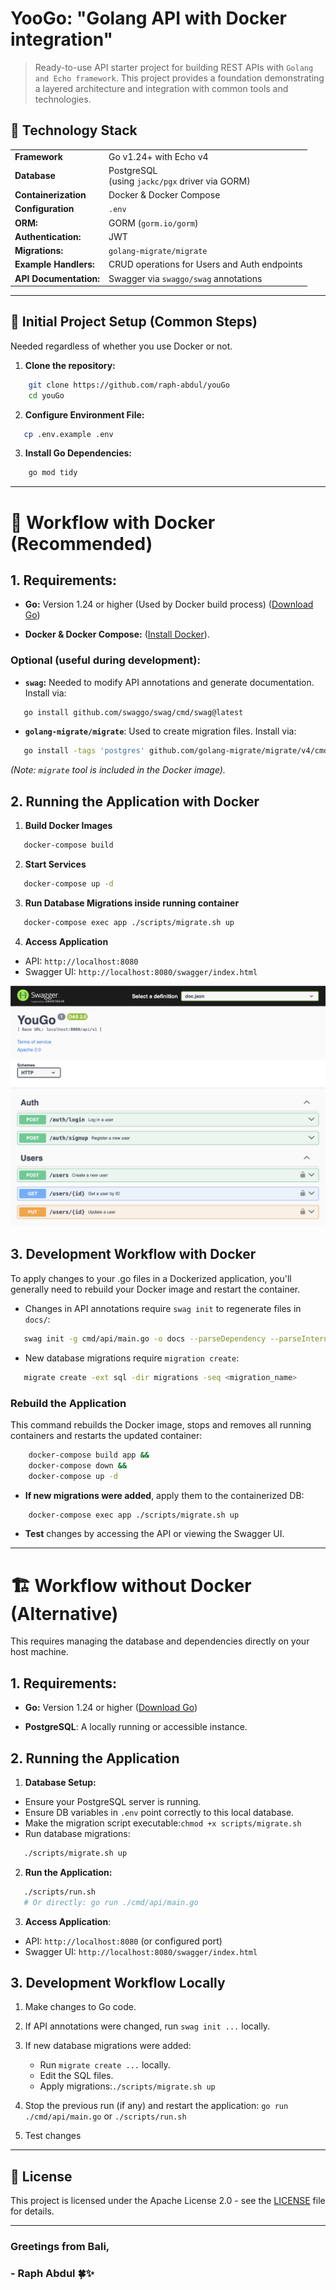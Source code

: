 # YooGo: "Golang API with Docker integration" 

> Ready-to-use API starter project for building REST APIs with `Golang and Echo framework`. This project provides a
> foundation demonstrating a layered architecture and integration with common tools and technologies.

## 🔧 Technology Stack

|                        |                                                      |
|------------------------|------------------------------------------------------|
| **Framework**          | Go v1.24+ with Echo v4                               |
| **Database**           | PostgreSQL <br/> (using `jackc/pgx` driver via GORM) |
| **Containerization**   | Docker & Docker Compose                              |
| **Configuration**      | `.env`                                               |
| **ORM:**               | GORM (`gorm.io/gorm`)                                |
| **Authentication:**    | JWT                                                  |
| **Migrations:**        | `golang-migrate/migrate`                             |
| **Example Handlers:**  | CRUD operations for Users and Auth endpoints         |
| **API Documentation:** | Swagger via `swaggo/swag` annotations                |

---

## 🚧 Initial Project Setup (Common Steps)

Needed regardless of whether you use Docker or not.

1. **Clone the repository:**

```bash
    git clone https://github.com/raph-abdul/youGo
    cd youGo
```

2. **Configure Environment File:**

```bash
   cp .env.example .env
```

3. **Install Go Dependencies:**

```bash
    go mod tidy
```

---

# 🐳 Workflow with Docker (Recommended)

## 1. Requirements:

* **Go:** Version 1.24 or higher (Used by Docker build process) ([Download Go](https://golang.org/dl/))

* **Docker & Docker Compose:** ([Install Docker](https://docs.docker.com/get-docker/)).

### Optional (useful during development):

* **`swag`:** Needed to modify API annotations and generate documentation. Install via:

```bash
   go install github.com/swaggo/swag/cmd/swag@latest
```

* **`golang-migrate/migrate`**: Used to create migration files. Install via:

```bash
   go install -tags 'postgres' github.com/golang-migrate/migrate/v4/cmd/migrate@latest
```

*(Note: `migrate` tool is included in the Docker image).*

## 2. Running the Application with Docker

1. **Build Docker Images**

```bash
   docker-compose build
```

2. **Start Services**

```bash
   docker-compose up -d
```

3. **Run Database Migrations inside running container**

```bash
   docker-compose exec app ./scripts/migrate.sh up
```

4. **Access Application**

- API: `http://localhost:8080`
- Swagger UI: `http://localhost:8080/swagger/index.html`

![Swagger](./images/swagger.png)

## 3. Development Workflow with Docker

To apply changes to your .go files in a Dockerized application, you'll generally need to rebuild your Docker image and
restart the container.

- Changes in API annotations require `swag init` to regenerate files in `docs/`:

```bash
   swag init -g cmd/api/main.go -o docs --parseDependency --parseInternal
```

- New database migrations require `migration create`:

```bash
   migrate create -ext sql -dir migrations -seq <migration_name>
```

### Rebuild the Application

This command rebuilds the Docker image, stops and removes all running containers and restarts the updated container:

```bash
    docker-compose build app &&
    docker-compose down &&
    docker-compose up -d
```

* **If new migrations were added**, apply them to the containerized DB:

```bash
    docker-compose exec app ./scripts/migrate.sh up
```

* **Test** changes by accessing the API or viewing the Swagger UI.

---

# 🏗️ Workflow without Docker (Alternative)

This requires managing the database and dependencies directly on your host machine.

## 1. Requirements:

* **Go:** Version 1.24 or higher ([Download Go](https://golang.org/dl/))

* **PostgreSQL**: A locally running or accessible instance.

## 2. Running the Application

1. **Database Setup:**

- Ensure your PostgreSQL server is running.
- Ensure DB variables in `.env` point correctly to this local database.
- Make the migration script executable:`chmod +x scripts/migrate.sh`
- Run database migrations:

```bash
   ./scripts/migrate.sh up
```

2. **Run the Application:**

```bash
   ./scripts/run.sh
   # Or directly: go run ./cmd/api/main.go
```

3. **Access Application**:

- API: `http://localhost:8080` (or configured port)
- Swagger UI: `http://localhost:8080/swagger/index.html`

## 3. Development Workflow Locally

1. Make changes to Go code.

2. If API annotations were changed, run `swag init ...` locally.

3. If new database migrations were added:
    * Run `migrate create ...` locally.
    * Edit the SQL files.
    * Apply migrations:`./scripts/migrate.sh up`
4. Stop the previous run (if any) and restart the application:
   `go run ./cmd/api/main.go` or `./scripts/run.sh`
5. Test changes

---

## 📄 License

This project is licensed under the Apache License 2.0 - see the [LICENSE](LICENSE) file for details.


---

### Greetings from Bali,

### \- Raph Abdul 🍀✨

